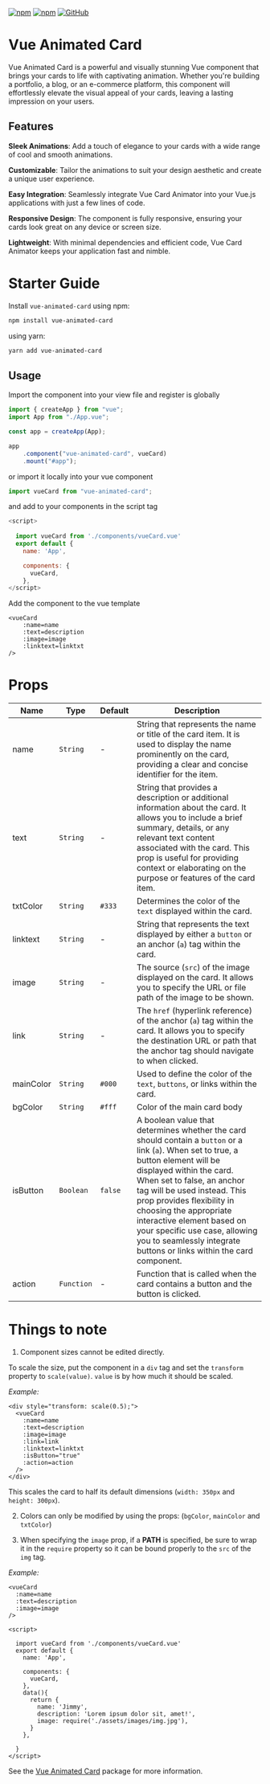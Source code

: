 [![npm](https://img.shields.io/npm/v/vue-animated-card?style=flat-square)](https://www.npmjs.com/package/vue-animated-card)
[![npm](https://img.shields.io/npm/dw/vue-animated-card?style=flat-square)](https://www.npmjs.com/package/vue-animated-card)
[![GitHub](https://img.shields.io/github/license/pyjim/vue-card-documentation?style=flat-square)](https://github.com/PyJim/vue-card-documentation/blob/main/LICENSE)

# Vue Animated Card

Vue Animated Card is a powerful and visually stunning Vue component that brings your cards to life with captivating animation. Whether you're building a portfolio, a blog, or an e-commerce platform, this component will effortlessly elevate the visual appeal of your cards, leaving a lasting impression on your users.

## Features
**Sleek Animations**: Add a touch of elegance to your cards with a wide range of cool and smooth animations.

**Customizable**: Tailor the animations to suit your design aesthetic and create a unique user experience.

**Easy Integration**: Seamlessly integrate Vue Card Animator into your Vue.js applications with just a few lines of code.

**Responsive Design**: The component is fully responsive, ensuring your cards look great on any device or screen size.

**Lightweight**: With minimal dependencies and efficient code, Vue Card Animator keeps your application fast and nimble.


# Starter Guide

Install `vue-animated-card` 
using npm:
```bash
npm install vue-animated-card
```
using yarn:
```bash
yarn add vue-animated-card
```

## Usage

Import the component into your view file and register is globally

```js
import { createApp } from "vue";
import App from "./App.vue";

const app = createApp(App);

app
    .component("vue-animated-card", vueCard)
    .mount("#app");
```
or import it locally into your vue component

```js
import vueCard from "vue-animated-card";
```
and add to your components in the script tag
```js
<script>
  
  import vueCard from './components/vueCard.vue'
  export default {
    name: 'App',

    components: {
      vueCard,
    },
</script>
```
Add the component to the vue template
```vue
<vueCard 
    :name=name 
    :text=description 
    :image=image
    :linktext=linktxt
/>
```

# Props

| Name       | Type       | Default   | Description |
|------------|------------|-----------|-------------|
|    name    |  `String`  |     -     | String that represents the name or title of the card item. It is used to display the name prominently on the card, providing a clear and concise identifier for the item.            |
|    text    |  `String`  |     -     | String that provides a description or additional information about the card. It allows you to include a brief summary, details, or any relevant text content associated with the card. This prop is useful for providing context or elaborating on the purpose or features of the card item.            |
|  txtColor  |  `String`  |   `#333`  | Determines the color of the `text` displayed within the card.            |
|  linktext  |  `String`  |     -     | String that represents the text displayed by either a `button` or an anchor (`a`) tag within the card.             |
|    image   |  `String`  |     -     | The source (`src`) of the image displayed on the card. It allows you to specify the URL or file path of the image to be shown.            |
|    link    |  `String`  |     -     | The `href` (hyperlink reference) of the anchor (`a`) tag within the card. It allows you to specify the destination URL or path that the anchor tag should navigate to when clicked.             |
|  mainColor |  `String`  |   `#000`  | Used to define the color of the `text`, `buttons`, or links within the card.|
|   bgColor  |  `String`  |   `#fff`  | Color of the main card body|
|  isButton  |  `Boolean` |  `false`  | A boolean value that determines whether the card should contain a `button` or a link (`a`). When set to true, a button element will be displayed within the card. When set to false, an anchor tag will be used instead. This prop provides flexibility in choosing the appropriate interactive element based on your specific use case, allowing you to seamlessly integrate buttons or links within the card component.            |
|   action   | `Function` |     -     | Function that is called when the card contains a button and the button is clicked.|


# Things to note

1. Component sizes cannot be edited directly.

To scale the size, put the component in a `div` tag and set the `transform` property to `scale(value)`. `value` is by how much it should be scaled.

*Example:*

```vue
<div style="transform: scale(0.5);">
  <vueCard 
    :name=name
    :text=description
    :image=image
    :link=link
    :linktext=linktxt
    :isButton="true"
    :action=action
  />
</div>
```
This scales the card to half its default dimensions (`width: 350px` and `height: 300px`).


2. Colors can only be modified by using the props: (`bgColor`, `mainColor` and `txtColor`)

3. When specifying the `image` prop, if a **PATH** is specified, be sure to wrap it in the `require` property so it can be bound properly to the `src` of the `img` tag.

*Example:*

```vue
<vueCard 
  :name=name
  :text=description
  :image=image
/>

<script>
  
  import vueCard from './components/vueCard.vue'
  export default {
    name: 'App',

    components: {
      vueCard,
    },
    data(){
      return {
        name: 'Jimmy',
        description: 'Lorem ipsum dolor sit, amet!',
        image: require('./assets/images/img.jpg'),
      }
    },
    
  }
</script>
```
See the [Vue Animated Card](https://pyjim.github.io/vue-card-documentation/) package for more information.